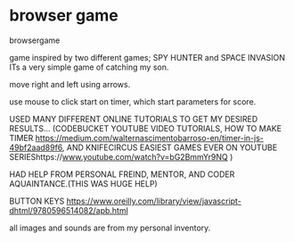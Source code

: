 # browser game
browsergame

game inspired by two different games;  SPY HUNTER and SPACE INVASION
ITs a very simple game of catching my son.

move right and left using arrows.

use mouse to click start on timer, which start parameters for score. 

USED MANY DIFFERENT ONLINE TUTORIALS TO GET MY DESIRED RESULTS...
(CODEBUCKET YOUTUBE VIDEO TUTORIALS,
HOW TO MAKE TIMER
https://medium.com/walternascimentobarroso-en/timer-in-js-49bf2aad89f6, AND KNIFECIRCUS EASIEST GAMES EVER ON YOUTUBE SERIEShttps://www.youtube.com/watch?v=bG2BmmYr9NQ
)

HAD HELP FROM PERSONAL FREIND, MENTOR, AND CODER AQUAINTANCE.(THIS WAS HUGE HELP)



BUTTON KEYS
https://www.oreilly.com/library/view/javascript-dhtml/9780596514082/apb.html


all images and sounds are from my personal inventory.
